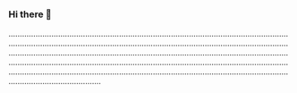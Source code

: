 ### Hi there 👋

.....................................................................................................................................................................................................................................................................................................................................................................................................................................................................................................................................................................................................................................................................................